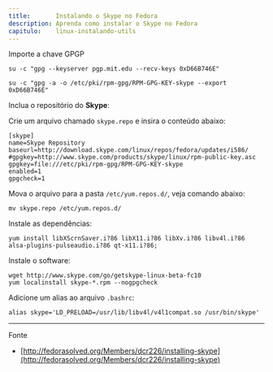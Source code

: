 ```yaml
---
title:       Instalando o Skype no Fedora
description: Aprenda como instalar o Skype no Fedora
capitulo:    linux-instalando-utils
---
```



Importe a chave GPGP

    su -c "gpg --keyserver pgp.mit.edu --recv-keys 0xD66B746E"

    su -c "gpg -a -o /etc/pki/rpm-gpg/RPM-GPG-KEY-skype --export 0xD66B746E"

Inclua o repositório do __Skype__:

Crie um arquivo chamado `skype.repo` e insira o conteúdo abaixo:

	[skype]
	name=Skype Repository
	baseurl=http://download.skype.com/linux/repos/fedora/updates/i586/
	#gpgkey=http://www.skype.com/products/skype/linux/rpm-public-key.asc
	gpgkey=file:///etc/pki/rpm-gpg/RPM-GPG-KEY-skype
	enabled=1
	gpgcheck=1

Mova o arquivo para a pasta `/etc/yum.repos.d/`, veja comando abaixo:

    mv skype.repo /etc/yum.repos.d/


Instale as dependências:

    yum install libXScrnSaver.i?86 libX11.i?86 libXv.i?86 libv4l.i?86 alsa-plugins-pulseaudio.i?86 qt-x11.i?86;

Instale o software:

    wget http://www.skype.com/go/getskype-linux-beta-fc10
    yum localinstall skype-*.rpm --nogpgcheck


Adicione um alias ao arquivo `.bashrc`:

    alias skype='LD_PRELOAD=/usr/lib/libv4l/v4l1compat.so /usr/bin/skype'


- - -
Fonte

- [http://fedorasolved.org/Members/dcr226/installing-skype](http://fedorasolved.org/Members/dcr226/installing-skype)
